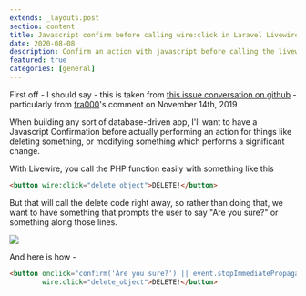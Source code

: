 ```yaml
---
extends: _layouts.post
section: content
title: Javascript confirm before calling wire:click in Laravel Livewire
date: 2020-08-08
description: Confirm an action with javascript before calling the livewire php function
featured: true
categories: [general]
---
```


First off - I should say - this is taken from <a href="https://github.com/livewire/livewire/issues/366">this issue conversation on github</a> - particularly from <a href="https://github.com/fra000">fra000</a>'s comment on November 14th, 2019

When building any sort of database-driven app, I'll want to have a Javascript Confirmation before actually performing an action for things like deleting something, or modifying something which performs a significant change.

With Livewire, you call the PHP function easily with something like this
```html
<button wire:click="delete_object">DELETE!</button>
```

But that will call the delete code right away, so rather than doing that, we want to have something that prompts the user to say "Are you sure?" or something along those lines.

<img src="/assets/images/post-10/alert-preview.png" />

And here is how - 
```html
<button onclick="confirm('Are you sure?') || event.stopImmediatePropagation()" 
		wire:click="delete_object">DELETE!</button>
```

